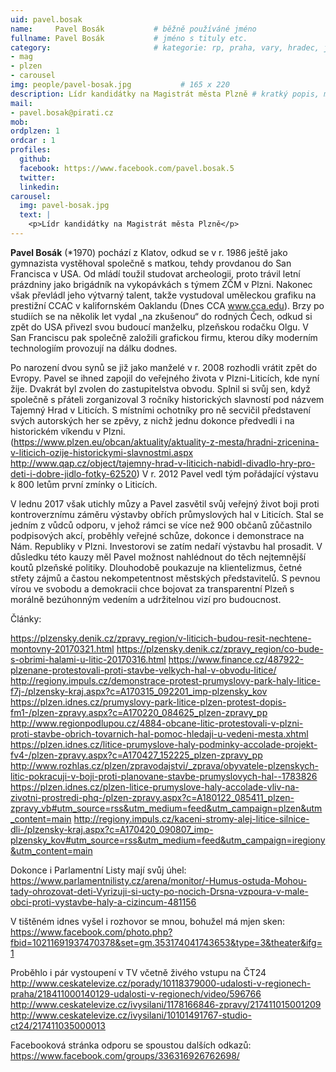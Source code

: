 ```yaml
---
uid: pavel.bosak
name:     Pavel Bosák      		# běžně používáné jméno
fullname: Pavel Bosák   		# jméno s tituly etc.
category:						# kategorie: rp, praha, vary, hradec, jmk, senat
- mag
- plzen
- carousel
img: people/pavel-bosak.jpg           # 165 x 220
description: Lídr kandidátky na Magistrát města Plzně # kratký popis, max 160 znaků
mail:
- pavel.bosak@pirati.cz
mob: 
ordplzen: 1
ordcar : 1
profiles:
  github: 
  facebook: https://www.facebook.com/pavel.bosak.5
  twitter:
  linkedin: 
carousel:
  img: pavel-bosak.jpg
  text: |
    <p>Lídr kandidátky na Magistrát města Plzně</p>
---
```

<p>
<strong>Pavel Bosák</strong> (*1970) pochází z Klatov, odkud se v r. 1986 ještě jako gymnazista vystěhoval společně s matkou, tehdy provdanou do San Francisca v USA. Od mládí toužil studovat archeologii, proto trávil letní prázdniny jako brigádník na vykopávkách s týmem ZČM v Plzni. Nakonec však převládl jeho výtvarný talent, takže vystudoval uměleckou grafiku na prestižní CCAC v kalifornském Oaklandu (Dnes CCA <a href="http://www.cca.edu" class="urlextern" title="http://www.cca.edu" rel="nofollow">www.cca.edu</a>). Brzy po studiích se na několik let vydal „na zkušenou“ do rodných Čech, odkud si zpět do USA přivezl svou budoucí manželku, plzeňskou rodačku Olgu. V San Franciscu pak společně založili grafickou firmu, kterou díky moderním technologiím provozují na dálku dodnes. 
</p>

<p>
Po narození dvou synů se již jako manželé v r. 2008 rozhodli vrátit zpět do Evropy. Pavel se ihned zapojil do veřejného života v Plzni-Liticích, kde nyní žije. Dvakrát byl zvolen do zastupitelstva obvodu. Splnil si svůj sen, když společně s přáteli zorganizoval 3 ročníky historických slavností pod názvem Tajemný Hrad v Liticích. S místními ochotníky  pro ně secvičil představení svých autorských her se zpěvy, z nichž jednu dokonce předvedli i na historickém víkendu v Plzni. (<a href="https://www.plzen.eu/obcan/aktuality/aktuality-z-mesta/hradni-zricenina-v-liticich-ozije-historickymi-slavnostmi.aspx" class="urlextern" title="https://www.plzen.eu/obcan/aktuality/aktuality-z-mesta/hradni-zricenina-v-liticich-ozije-historickymi-slavnostmi.aspx" rel="nofollow">https://www.plzen.eu/obcan/aktuality/aktuality-z-mesta/hradni-zricenina-v-liticich-ozije-historickymi-slavnostmi.aspx</a> <a href="http://www.qap.cz/object/tajemny-hrad-v-liticich-nabidl-divadlo-hry-pro-deti-i-dobre-jidlo-fotky-62520" class="urlextern" title="http://www.qap.cz/object/tajemny-hrad-v-liticich-nabidl-divadlo-hry-pro-deti-i-dobre-jidlo-fotky-62520" rel="nofollow">http://www.qap.cz/object/tajemny-hrad-v-liticich-nabidl-divadlo-hry-pro-deti-i-dobre-jidlo-fotky-62520</a>) V r. 2012 Pavel vedl tým pořádající výstavu k 800 letům první zmínky o Liticích.
</p>

<p>
V lednu 2017 však utichly můzy a Pavel zasvětil svůj veřejný život boji proti kontroverznímu záměru výstavby obřích průmyslových hal v Liticích. Stal se jedním z vůdců odporu, v jehož rámci se více než 900 občanů zůčastnilo podpisových akcí, proběhly veřejné schůze, dokonce i demonstrace na Nám. Republiky v Plzni. Investorovi se zatím nedaří výstavbu hal prosadit. V důsledku této kauzy měl Pavel možnost nahlédnout do těch nejtemnější koutů plzeňské politiky. Dlouhodobě poukazuje na klientelizmus, četné střety zájmů a častou nekompetentnost městských představitelů. S pevnou vírou ve svobodu a demokracii chce bojovat za transparentní Plzeň s morálně bezúhonným vedením a udržitelnou vizí pro budoucnost.
</p>

<p>
Články:
</p>

<p>
<a href="https://plzensky.denik.cz/zpravy_region/v-liticich-budou-resit-nechtene-montovny-20170321.html" class="urlextern" title="https://plzensky.denik.cz/zpravy_region/v-liticich-budou-resit-nechtene-montovny-20170321.html" rel="nofollow">https://plzensky.denik.cz/zpravy_region/v-liticich-budou-resit-nechtene-montovny-20170321.html</a>
<a href="https://plzensky.denik.cz/zpravy_region/co-bude-s-obrimi-halami-u-litic-20170316.html" class="urlextern" title="https://plzensky.denik.cz/zpravy_region/co-bude-s-obrimi-halami-u-litic-20170316.html" rel="nofollow">https://plzensky.denik.cz/zpravy_region/co-bude-s-obrimi-halami-u-litic-20170316.html</a>
<a href="https://www.finance.cz/487922-plzenane-protestovali-proti-stavbe-velkych-hal-v-obvodu-litice/" class="urlextern" title="https://www.finance.cz/487922-plzenane-protestovali-proti-stavbe-velkych-hal-v-obvodu-litice/" rel="nofollow">https://www.finance.cz/487922-plzenane-protestovali-proti-stavbe-velkych-hal-v-obvodu-litice/</a>
<a href="http://regiony.impuls.cz/demonstrace-protest-prumyslovy-park-haly-litice-f7j-/plzensky-kraj.aspx?c=A170315_092201_imp-plzensky_kov" class="urlextern" title="http://regiony.impuls.cz/demonstrace-protest-prumyslovy-park-haly-litice-f7j-/plzensky-kraj.aspx?c=A170315_092201_imp-plzensky_kov" rel="nofollow">http://regiony.impuls.cz/demonstrace-protest-prumyslovy-park-haly-litice-f7j-/plzensky-kraj.aspx?c=A170315_092201_imp-plzensky_kov</a>
<a href="https://plzen.idnes.cz/prumyslovy-park-litice-plzen-protest-dopis-fm1-/plzen-zpravy.aspx?c=A170220_084625_plzen-zpravy_pp" class="urlextern" title="https://plzen.idnes.cz/prumyslovy-park-litice-plzen-protest-dopis-fm1-/plzen-zpravy.aspx?c=A170220_084625_plzen-zpravy_pp" rel="nofollow">https://plzen.idnes.cz/prumyslovy-park-litice-plzen-protest-dopis-fm1-/plzen-zpravy.aspx?c=A170220_084625_plzen-zpravy_pp</a>
<a href="http://www.regionpodlupou.cz/4884-obcane-litic-protestovali-v-plzni-proti-stavbe-obrich-tovarnich-hal-pomoc-hledaji-u-vedeni-mesta.xhtml" class="urlextern" title="http://www.regionpodlupou.cz/4884-obcane-litic-protestovali-v-plzni-proti-stavbe-obrich-tovarnich-hal-pomoc-hledaji-u-vedeni-mesta.xhtml" rel="nofollow">http://www.regionpodlupou.cz/4884-obcane-litic-protestovali-v-plzni-proti-stavbe-obrich-tovarnich-hal-pomoc-hledaji-u-vedeni-mesta.xhtml</a>
<a href="https://plzen.idnes.cz/litice-prumyslove-haly-podminky-accolade-projekt-fv4-/plzen-zpravy.aspx?c=A170427_152225_plzen-zpravy_pp" class="urlextern" title="https://plzen.idnes.cz/litice-prumyslove-haly-podminky-accolade-projekt-fv4-/plzen-zpravy.aspx?c=A170427_152225_plzen-zpravy_pp" rel="nofollow">https://plzen.idnes.cz/litice-prumyslove-haly-podminky-accolade-projekt-fv4-/plzen-zpravy.aspx?c=A170427_152225_plzen-zpravy_pp</a>
<a href="http://www.rozhlas.cz/plzen/zpravodajstvi/_zprava/obyvatele-plzenskych-litic-pokracuji-v-boji-proti-planovane-stavbe-prumyslovych-hal--1783826" class="urlextern" title="http://www.rozhlas.cz/plzen/zpravodajstvi/_zprava/obyvatele-plzenskych-litic-pokracuji-v-boji-proti-planovane-stavbe-prumyslovych-hal--1783826" rel="nofollow">http://www.rozhlas.cz/plzen/zpravodajstvi/_zprava/obyvatele-plzenskych-litic-pokracuji-v-boji-proti-planovane-stavbe-prumyslovych-hal--1783826</a>
<a href="https://plzen.idnes.cz/plzen-litice-prumyslove-haly-accolade-vliv-na-zivotni-prostredi-phq-/plzen-zpravy.aspx?c=A180122_085411_plzen-zpravy_vb#utm_source=rss&amp;utm_medium=feed&amp;utm_campaign=plzen&amp;utm_content=main" class="urlextern" title="https://plzen.idnes.cz/plzen-litice-prumyslove-haly-accolade-vliv-na-zivotni-prostredi-phq-/plzen-zpravy.aspx?c=A180122_085411_plzen-zpravy_vb#utm_source=rss&amp;utm_medium=feed&amp;utm_campaign=plzen&amp;utm_content=main" rel="nofollow">https://plzen.idnes.cz/plzen-litice-prumyslove-haly-accolade-vliv-na-zivotni-prostredi-phq-/plzen-zpravy.aspx?c=A180122_085411_plzen-zpravy_vb#utm_source=rss&amp;utm_medium=feed&amp;utm_campaign=plzen&amp;utm_content=main</a>
<a href="http://regiony.impuls.cz/kaceni-stromy-alej-litice-silnice-dli-/plzensky-kraj.aspx?c=A170420_090807_imp-plzensky_kov#utm_source=rss&amp;utm_medium=feed&amp;utm_campaign=iregiony&amp;utm_content=main" class="urlextern" title="http://regiony.impuls.cz/kaceni-stromy-alej-litice-silnice-dli-/plzensky-kraj.aspx?c=A170420_090807_imp-plzensky_kov#utm_source=rss&amp;utm_medium=feed&amp;utm_campaign=iregiony&amp;utm_content=main" rel="nofollow">http://regiony.impuls.cz/kaceni-stromy-alej-litice-silnice-dli-/plzensky-kraj.aspx?c=A170420_090807_imp-plzensky_kov#utm_source=rss&amp;utm_medium=feed&amp;utm_campaign=iregiony&amp;utm_content=main</a>
</p>

<p>
Dokonce i Parlamentní Listy mají svůj úhel: <a href="https://www.parlamentnilisty.cz/arena/monitor/-Humus-ostuda-Mohou-tady-ohrozovat-deti-Vyrizuji-si-ucty-po-nocich-Drsna-vzpoura-v-male-obci-proti-vystavbe-haly-a-cizincum-481156" class="urlextern" title="https://www.parlamentnilisty.cz/arena/monitor/-Humus-ostuda-Mohou-tady-ohrozovat-deti-Vyrizuji-si-ucty-po-nocich-Drsna-vzpoura-v-male-obci-proti-vystavbe-haly-a-cizincum-481156" rel="nofollow">https://www.parlamentnilisty.cz/arena/monitor/-Humus-ostuda-Mohou-tady-ohrozovat-deti-Vyrizuji-si-ucty-po-nocich-Drsna-vzpoura-v-male-obci-proti-vystavbe-haly-a-cizincum-481156</a>
</p>

<p>
V tištěném idnes vyšel i rozhovor se mnou, bohužel má mjen sken: <a href="https://www.facebook.com/photo.php?fbid=10211691937470378&amp;set=gm.353174041743653&amp;type=3&amp;theater&amp;ifg=1" class="urlextern" title="https://www.facebook.com/photo.php?fbid=10211691937470378&amp;set=gm.353174041743653&amp;type=3&amp;theater&amp;ifg=1" rel="nofollow">https://www.facebook.com/photo.php?fbid=10211691937470378&amp;set=gm.353174041743653&amp;type=3&amp;theater&amp;ifg=1</a>
</p>

<p>
Proběhlo i pár vystoupení v TV včetně živého vstupu na ČT24
<a href="http://www.ceskatelevize.cz/porady/10118379000-udalosti-v-regionech-praha/218411000140129-udalosti-v-regionech/video/596766" class="urlextern" title="http://www.ceskatelevize.cz/porady/10118379000-udalosti-v-regionech-praha/218411000140129-udalosti-v-regionech/video/596766" rel="nofollow">http://www.ceskatelevize.cz/porady/10118379000-udalosti-v-regionech-praha/218411000140129-udalosti-v-regionech/video/596766</a>
<a href="http://www.ceskatelevize.cz/ivysilani/1178166846-zpravy/217411015001209" class="urlextern" title="http://www.ceskatelevize.cz/ivysilani/1178166846-zpravy/217411015001209" rel="nofollow">http://www.ceskatelevize.cz/ivysilani/1178166846-zpravy/217411015001209</a>
<a href="http://www.ceskatelevize.cz/ivysilani/10101491767-studio-ct24/217411035000013" class="urlextern" title="http://www.ceskatelevize.cz/ivysilani/10101491767-studio-ct24/217411035000013" rel="nofollow">http://www.ceskatelevize.cz/ivysilani/10101491767-studio-ct24/217411035000013</a>
</p>

<p>
Facebooková stránka odporu se spoustou dalších odkazů: <a href="https://www.facebook.com/groups/336316926762698/" class="urlextern" title="https://www.facebook.com/groups/336316926762698/" rel="nofollow">https://www.facebook.com/groups/336316926762698/</a>
</p>